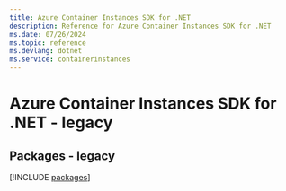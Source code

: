 ```yaml
---
title: Azure Container Instances SDK for .NET
description: Reference for Azure Container Instances SDK for .NET
ms.date: 07/26/2024
ms.topic: reference
ms.devlang: dotnet
ms.service: containerinstances
---
```

# Azure Container Instances SDK for .NET - legacy
## Packages - legacy
[!INCLUDE [packages](container-instances-index.md)]